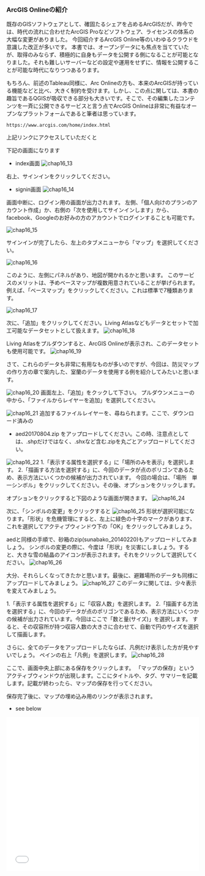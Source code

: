 ### ArcGIS Onlineの紹介

既存のGISソフトウェアとして、確固たるシェアを占めるArcGISだが、昨今では、時代の流れに合わせたArcGIS Proなどソフトウェア、ライセンスの体系の大幅な変更がありました。
今回紹介するArcGIS Online等のいわゆるクラウドを意識した改正が多いです。
本書では、オープンデータにも焦点を当てていたが、取得のみならず、積極的に自身もデータを公開する側になることが可能となりました。それも難しいサーバーなどの設定や運用をせずに、情報を公開することが可能な時代になりつつあるります。

もちろん、前述のTableau同様に、Arc Onlineの方も、本来のArcGISが持っている機能などと比べ、大きく制約を受けます。しかし、この点に関しては、本書の趣旨であるQGISが吸収できる部分も大きいです。そこで、その編集したコンテンツを一斉に公開できるサービスと言う点でArcGIS Onlineは非常に有益なオープンなプラットフォームであると筆者は思っています。


```
https://www.arcgis.com/home/index.html
```
上記リンクにアクセスしていただくと

下記の画面になります
- index画面
![chap16_13](img/chap16_13.png)

右上、サインインをクリックしてください。

- signin画面
![chap16_14](img/chap16_14.png)

画面中断に、ログイン用の画面が出力されます。
左側、「個人向けのプランのアカウント作成」か、右側の「次を使用してサインインします」から、facebook、Googleのお好みの方のアカウントでログインすることも可能です。

![chap16_15](img/chap16_15.png)

サインインが完了したら、左上のタブメニューから「マップ」を選択してください。

![chap16_16](img/chap16_16.png)

このように、左側にパネルがあり、地図が開かれるかと思います。
このサービスのメリットは、予めベースマップが複数用意されていることが挙げられます。
例えば、「ベースマップ」をクリックしてください。これは標準で7種類あります。

![chap16_17](img/chap16_17.png)

次に、「追加」をクリックしてください。Living Atlasなどもデータとセットで加工可能なデータセットとして扱えます。
![chap16_18](img/chap16_18.png)

Living Atlasをプルダウンすると、ArcGIS Onlineが表示され、このデータセットも使用可能です。
![chap16_19](img/chap16_19.png)

さて、これらのデータも非常に有用なものが多いのですが、今回は、防災マップの作り方の章で案内した、室蘭のデータを使用する例を紹介してみたいと思います。

![chap16_20](img/chap16_20.png)
画面左上、「追加」をクックして下さい。
プルダウンメニューの中から、「ファイルからレイヤーを追加」を選択してください。

![chap16_21](img/chap16_21.png)
追加するファイルレイヤーを、尋ねられます。ここで、ダウンロード済みの
- aed20170804.zip
をアップロードしてください。この時、注意点としては、.shpだけではなく、.shxなど含む.zipを丸ごとアップロードしてください。

![chap16_22](img/chap16_22.png)
1.「表示する属性を選択する」に「場所のみを表示」を選択します。
2.「描画する方法を選択する」に、今回のデータが点のポリゴンであるため、表示方法にいくつかの候補が出力されています。
今回の場合は、「場所　単一シンボル」をクリックしてください。その後、オプションをクリックします。

オプションをクリックすると下図のような画面が開きます。
![chap16_24](img/chap16_24.png)

次に、「シンボルの変更」をクリックすると
![chap16_25](img/chap16_25.png)
形状が選択可能になります。「形状」を危機管理にすると、左上に緑色の十字のマークがあります、これを選択してアクティブウィンドウ下の「OK」をクリックしてみましょう。

aedと同様の手順で、砂箱のzip(sunabako_20140220)もアップロードしてみましょう。
シンボルの変更の際に、今度は「形状」を災害にしましょう。すると、大きな雪の結晶のアイコンが表示されます。それをクリックして選択してください。
![chap16_26](img/chap16_26.png)

大分、それらしくなってきたかと思います。最後に、避難場所のデータも同様にアップロードしてみましょう。
![chap16_27](img/chap16_27.png)
このデータに関しては、少々表示を変えてみましょう。

1.「表示する属性を選択する」に「収容人数」を選択します。
2.「描画する方法を選択する」に、今回のデータが点のポリゴンであるため、表示方法にいくつかの候補が出力されています。今回はここで「数と量(サイズ)」を選択します。
すると、その収容所が持つ収容人数の大きさに合わせて、自動で円のサイズを選択して描画します。

さらに、全てのデータをアップロードしたならば、凡例だけ表示した方が見やすいでしょう。
ペインの右上「凡例」を選択します。
![chap16_28](img/chap16_28.png)

ここで、画面中央上部にある保存をクリックします。
「マップの保存」というアクティブウィンドウが出現します。ここにタイトルや、タグ、サマリーを記載します。記載が終わったら、マップの保存を行ってください。

保存完了後に、マップの埋め込み用のリンクが表示されます。
- see below
<style>.embed-container {position: relative; padding-bottom: 80%; height: 0; max-width: 100%;} .embed-container iframe, .embed-container object, .embed-container iframe{position: absolute; top: 0; left: 0; width: 100%; height: 100%;} small{position: absolute; z-index: 40; bottom: 0; margin-bottom: -15px;}</style><div class="embed-container"><iframe width="500" height="400" frameborder="0" scrolling="no" marginheight="0" marginwidth="0" title="室蘭オープンデータマップ" src="//www.arcgis.com/apps/Embed/index.html?webmap=dc023917c3334baaaf401889055698b4&extent=140.8707,42.2907,141.1242,42.3958&home=true&zoom=true&previewImage=false&scale=true&search=true&searchextent=true&details=true&legend=true&active_panel=details&disable_scroll=true&theme=light"></iframe></div>
